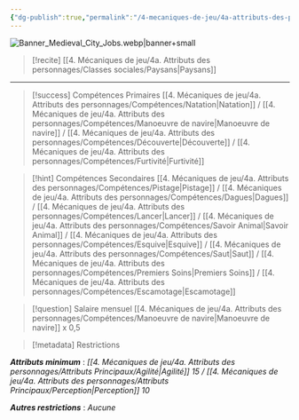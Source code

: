 ```yaml
---
{"dg-publish":true,"permalink":"/4-mecaniques-de-jeu/4a-attributs-des-personnages/metiers/pecheur/"}
---
```


![Banner_Medieval_City_Jobs.webp|banner+small](/img/user/Z.%20Ressources/Banner_Medieval_City_Jobs.webp)

>[!recite] [[4. Mécaniques de jeu/4a. Attributs des personnages/Classes sociales/Paysans\|Paysans]] 



---

>[!success] Compétences Primaires
> [[4. Mécaniques de jeu/4a. Attributs des personnages/Compétences/Natation\|Natation]] / [[4. Mécaniques de jeu/4a. Attributs des personnages/Compétences/Manoeuvre de navire\|Manoeuvre de navire]] / [[4. Mécaniques de jeu/4a. Attributs des personnages/Compétences/Découverte\|Découverte]] / [[4. Mécaniques de jeu/4a. Attributs des personnages/Compétences/Furtivité\|Furtivité]] 

>[!hint] Compétences Secondaires
> [[4. Mécaniques de jeu/4a. Attributs des personnages/Compétences/Pistage\|Pistage]] / [[4. Mécaniques de jeu/4a. Attributs des personnages/Compétences/Dagues\|Dagues]] / [[4. Mécaniques de jeu/4a. Attributs des personnages/Compétences/Lancer\|Lancer]] / [[4. Mécaniques de jeu/4a. Attributs des personnages/Compétences/Savoir Animal\|Savoir Animal]] / [[4. Mécaniques de jeu/4a. Attributs des personnages/Compétences/Esquive\|Esquive]] / [[4. Mécaniques de jeu/4a. Attributs des personnages/Compétences/Saut\|Saut]] / [[4. Mécaniques de jeu/4a. Attributs des personnages/Compétences/Premiers Soins\|Premiers Soins]] / [[4. Mécaniques de jeu/4a. Attributs des personnages/Compétences/Escamotage\|Escamotage]] 

>[!question] Salaire mensuel 
> [[4. Mécaniques de jeu/4a. Attributs des personnages/Compétences/Manoeuvre de navire\|Manoeuvre de navire]] x 0,5

>[!metadata] Restrictions

***Attributs minimum*** : *[[4. Mécaniques de jeu/4a. Attributs des personnages/Attributs Principaux/Agilité\|Agilité]] 15 / [[4. Mécaniques de jeu/4a. Attributs des personnages/Attributs Principaux/Perception\|Perception]] 10*

***Autres restrictions*** : *Aucune*
